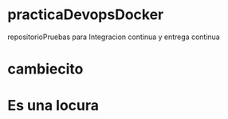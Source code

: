 # practicaDevopsDocker
repositorioPruebas para Integracion continua y entrega continua

# cambiecito
# Es una locura
